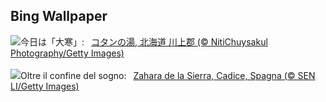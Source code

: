 ## Bing Wallpaper
![](https://www.bing.com/th?id=OHR.Daikan2025_JA-JP9667984098_UHD.jpg&w=1000)今日は「大寒」:&nbsp;&ensp;[コタンの湯, 北海道 川上郡 (© NitiChuysakul Photography/Getty Images)](https://www.bing.com/th?id=OHR.Daikan2025_JA-JP9667984098_UHD.jpg)
<br><br/>
![](https://www.bing.com/th?id=OHR.CadizSpain_IT-IT4747642623_UHD.jpg&w=1000)Oltre il confine del sogno:&nbsp;&ensp;[Zahara de la Sierra, Cadice, Spagna (© SEN LI/Getty Images)](https://www.bing.com/th?id=OHR.CadizSpain_IT-IT4747642623_UHD.jpg)
<br><br/>
